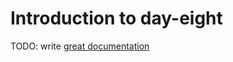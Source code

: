 # Introduction to day-eight

TODO: write [great documentation](http://jacobian.org/writing/what-to-write/)
